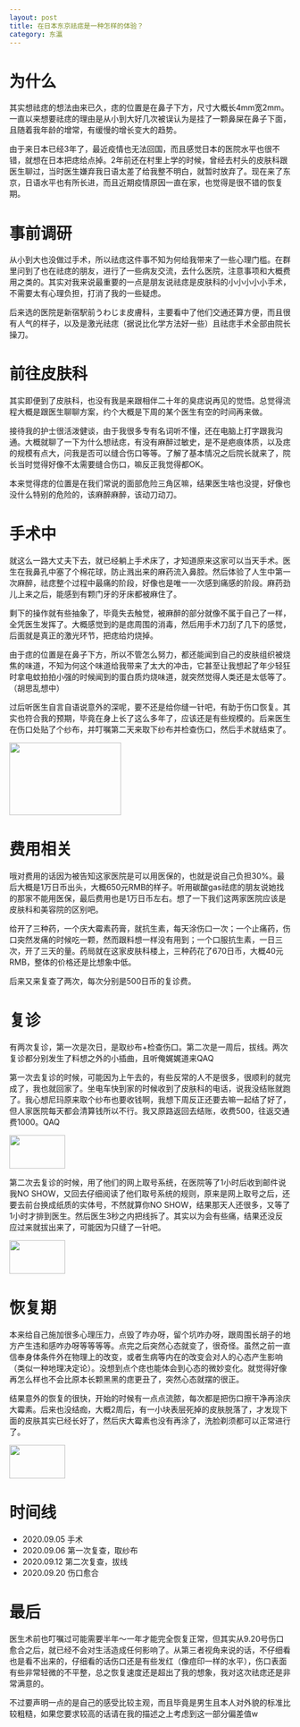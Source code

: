 ```yaml
---
layout: post
title: 在日本东京祛痣是一种怎样的体验？
category: 东瀛
--- 
```


# 为什么

其实想祛痣的想法由来已久，痣的位置是在鼻子下方，尺寸大概长4mm宽2mm。一直以来想要祛痣的理由是从小到大好几次被误认为是挂了一颗鼻屎在鼻子下面，且随着我年龄的增常，有缓慢的增长变大的趋势。

由于来日本已经3年了，最近疫情也无法回国，而且感觉日本的医院水平也很不错，就想在日本把痣给点掉。2年前还在村里上学的时候，曾经去村头的皮肤科跟医生聊过，当时医生嫌弃我日语太差了给我整不明白，就暂时放弃了。现在来了东京，日语水平也有所长进，而且近期疫情原因一直在家，也觉得是很不错的恢复期。

# 事前调研

从小到大也没做过手术，所以祛痣这件事不知为何给我带来了一些心理门槛。在群里问到了也在祛痣的朋友，进行了一些病友交流，去什么医院，注意事项和大概费用之类的。其实对我来说最重要的一点是朋友说祛痣是皮肤科的小小小小小手术，不需要太有心理负担，打消了我的一些疑虑。

后来选的医院是新宿駅前うわじま皮膚科，主要看中了他们交通还算方便，而且很有人气的样子，以及是激光祛痣（据说比化学方法好一些）且祛痣手术全部由院长操刀。

# 前往皮肤科

其实即便到了皮肤科，也没有我是来跟相伴二十年的臭痣说再见的觉悟。总觉得流程大概是跟医生聊聊方案，约个大概是下周的某个医生有空的时间再来做。

接待我的护士很活泼健谈，由于我很多专有名词听不懂，还在电脑上打字跟我沟通。大概就聊了一下为什么想祛痣，有没有麻醉过敏史，是不是疤痕体质，以及痣的规模有点大，问我是否可以缝合伤口等等。了解了基本情况之后院长就来了，院长当时觉得好像不太需要缝合伤口，嘛反正我觉得都OK。

本来觉得痣的位置是在我们常说的面部危险三角区嘛，结果医生啥也没提，好像也没什么特别的危险的，该麻醉麻醉，该动刀动刀。

# 手术中

就这么一路大丈夫下去，就已经躺上手术床了，才知道原来这家可以当天手术。医生在我鼻孔中塞了个棉花球，防止溅出来的麻药流入鼻腔。然后体验了人生中第一次麻醉，祛痣整个过程中最痛的阶段，好像也是唯一一次感到痛感的阶段。麻药劲儿上来之后，能感到有颗门牙的牙床都被麻住了。

剩下的操作就有些抽象了，毕竟失去触觉，被麻醉的部分就像不属于自己了一样，全凭医生发挥了。大概感觉到的是痣周围的消毒，然后用手术刀刮了几下的感觉，后面就是真正的激光环节，把痣给灼烧掉。

由于痣的位置是在鼻子下方，所以不管怎么努力，都还能闻到自己的皮肤组织被烧焦的味道，不知为何这个味道给我带来了太大的冲击，它甚至让我想起了年少轻狂时拿电蚊拍拍小强的时候闻到的蛋白质灼烧味道，就突然觉得人类还是太低等了。（胡思乱想中）

过后听医生自言自语说意外的深呢，要不还是给你缝一针吧，有助于伤口恢复。其实也符合我的预期，毕竟在身上长了这么多年了，应该还是有些规模的。后来医生在伤口处贴了个纱布，并叮嘱第二天来取下纱布并检查伤口，然后手术就结束了。

<img src="https://cdn.jsdelivr.net/gh/77ImageHosting/repo1@master/uPic/mole-removal-1.png" width = "200" height = "130" alt="" align=center />

<br/>



# 费用相关

哦对费用的话因为被告知这家医院是可以用医保的，也就是说自己负担30%。最后大概是1万日币出头，大概650元RMB的样子。听用碳酸gas祛痣的朋友说她找的那家不能用医保，最后费用也是1万日币左右。想了一下我们这两家医院应该是皮肤科和美容院的区别吧。

给开了三种药，一个庆大霉素药膏，就抗生素，每天涂伤口一次；一个止痛药，伤口突然发痛的时候吃一颗，然而跟料想一样没有用到；一个口服抗生素，一日三次，开了三天的量。药局就在这家皮肤科楼上，三种药花了670日币，大概40元RMB，整体的价格还是比想象中低。

后来又来复查了两次，每次分别是500日币的复诊费。

# 复诊

有两次复诊，第一次是次日，是取纱布+检查伤口。第二次是一周后，拔线。两次复诊都分别发生了料想之外的小插曲，且听俺娓娓道来QAQ

第一次去复诊的时候，可能因为上午去的，有些反常的人不是很多，很顺利的就完成了，我也就回家了。坐电车快到家的时候收到了皮肤科的电话，说我没结账就跑了。我心想尼玛原来取个纱布也要收钱啊，我想下周反正还要去嘛一起结了好了，但人家医院每天都会清算钱所以不行。我又原路返回去结账，收费500，往返交通费1000。QAQ

<img src="https://cdn.jsdelivr.net/gh/77ImageHosting/repo1@master/uPic/mole-removal-2.png" width = "100" height = "60" alt="" align=center />

<br/>

第二次去复诊的时候，用了他们的网上取号系统，在医院等了1小时后收到邮件说我NO SHOW，又回去仔细阅读了他们取号系统的规则，原来是网上取号之后，还要去前台换成纸质的实体号，不然就算你NO SHOW，结果那天人还很多，又等了1小时才排到医生。然后医生3秒之内把线拆了。其实以为会有些痛，结果还没反应过来就拔出来了，可能因为只缝了一针吧。

<img src="https://cdn.jsdelivr.net/gh/77ImageHosting/repo1@master/uPic/mole-removal-4.png" width = "100" height = "60" alt="" align=center />

<br/>

# 恢复期

本来给自己施加很多心理压力，点毁了咋办呀，留个坑咋办呀，跟周围长胡子的地方产生违和感咋办呀等等等等。点完之后突然心态就变了，很奇怪。虽然之前一直信奉身体条件外在物理上的改变，或者生病等内在的改变会对人的心态产生影响（类似一种地理决定论）。没想到点个痣也能体会到心态的微妙变化。就觉得好像再怎么样也不会比原本长颗黑黑的痣更丑了，突然心态就摆的很正。

结果意外的恢复的很快，开始的时候有一点点流脓，每次都是把伤口擦干净再涂庆大霉素。后来也没结痂，大概2周后，有一小块表层死掉的皮肤脱落了，才发现下面的皮肤其实已经长好了，然后庆大霉素也没有再涂了，洗脸剃须都可以正常进行了。

<img src="https://cdn.jsdelivr.net/gh/77ImageHosting/repo1@master/uPic/mole-removal-5.png" width = "100" height = "60" alt="" align=center />

<br/>

# 时间线

- 2020.09.05 手术
- 2020.09.06 第一次复查，取纱布
- 2020.09.12 第二次复查，拔线
- 2020.09.20 伤口愈合


# 最后

医生术前也叮嘱过可能需要半年～一年才能完全恢复正常，但其实从9.20号伤口愈合之后，就已经不会对生活造成任何影响了。从第三者视角来说的话，不仔细看也是看不出来的，仔细看的话伤口还是有些发红（像痘印一样的水平），伤口表面有些非常轻微的不平整，总之恢复速度还是超出了我的想象，我对这次祛痣还是非常满意的。

不过要声明一点的是自己的感受比较主观，而且毕竟是男生且本人对外貌的标准比较粗糙，如果您要求较高的话请在我的描述之上考虑到这一部分偏差值w